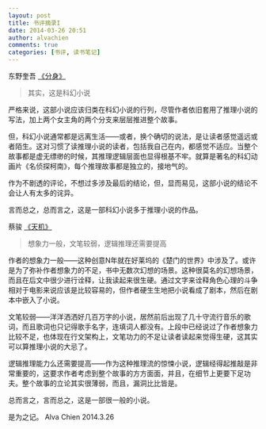 ```yaml
---
layout: post
title: 书评摘录I
date: 2014-03-26 20:51
author: alvachien
comments: true
categories: [书评, 读书笔记]
---
```

东野奎吾 [《分身》](http://www.duokan.com/book/20747)

> 其实，这是科幻小说

严格来说，这部小说应该归类在科幻小说的行列，尽管作者依旧套用了推理小说的写法，加上两个女主角的两个分支来层层推进整个故事。

但，科幻小说通常都是远离生活——或者，换个确切的说法，是让读者感觉遥远或者陌生。这对习惯了读推理小说的读者，包括我自己在内，都感觉不适应。当整个故事都是虚无缥缈的时候，其推理逻辑层面也显得根基不牢。就算是著名的科幻动画片《名侦探柯南》，每个推理故事都是独立的，接地气的。

作为不剧透的评论，不想过多涉及最后的结论，但，显而易见，这部小说的结论不会让人有太多的诧异。

言而总之，总而言之，这是一部科幻小说多于推理小说的作品。

蔡骏 [《天机》](http://www.duokan.com/book/41965)

> 想象力一般，文笔较弱，逻辑推理还需要提高

作者的想象力一般——这种创意N年就在好莱坞的《楚门的世界》中涉及了。或许是为了弥补作者想象力的不足，书中无数次幻想的场景。这种很莫名的幻想场景，而且在后文中很少进行诠释，让我读起来很生硬。通过文字来诠释角色心理的斗争相对于电影来说应该是比较容易的，但作者硬生生地把小说看成了剧本，然后在剧本中嵌入了小说。

文笔较弱——洋洋洒洒好几百万字的小说，居然前后出现了几十守流行音乐的歌词，而且歌词也只记得歌手名字，连填词人都没有。上段中已经说过了作者想象力比较不足，也体现在行文架构上，文笔功力的不足让读者读起来觉得生硬，这其实可以算推理小说的大忌了。

逻辑推理能力么还需要提高——作为这种推理流的惊悚小说，逻辑经得起推敲是非常重要的，这要求作者考虑到整个故事的方方面面，并且，在细节上更要下足功夫。整个故事的立论其实很薄弱，而且，漏洞比比皆是。

总而言之，言而总之，这是一部很一般的小说。

是为之记。
Alva Chien
2014.3.26
